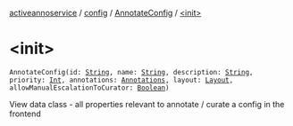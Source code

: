 [activeannoservice](../../index.md) / [config](../index.md) / [AnnotateConfig](index.md) / [&lt;init&gt;](./-init-.md)

# &lt;init&gt;

`AnnotateConfig(id: `[`String`](https://kotlinlang.org/api/latest/jvm/stdlib/kotlin/-string/index.html)`, name: `[`String`](https://kotlinlang.org/api/latest/jvm/stdlib/kotlin/-string/index.html)`, description: `[`String`](https://kotlinlang.org/api/latest/jvm/stdlib/kotlin/-string/index.html)`, priority: `[`Int`](https://kotlinlang.org/api/latest/jvm/stdlib/kotlin/-int/index.html)`, annotations: `[`Annotations`](../../config.annotations/-annotations/index.md)`, layout: `[`Layout`](../../config.layout/-layout/index.md)`, allowManualEscalationToCurator: `[`Boolean`](https://kotlinlang.org/api/latest/jvm/stdlib/kotlin/-boolean/index.html)`)`

View data class - all properties relevant to annotate / curate a config in the frontend

